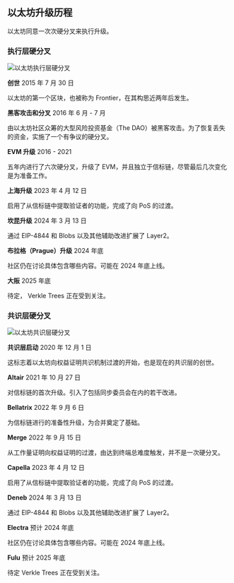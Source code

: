 ## 以太坊升级历程

以太坊同意一次次硬分叉来执行升级。

### 执行层硬分叉

![以太坊执行层硬分叉](https://img.learnblockchain.cn/pics/20240828181743.png)



**创世**  2015 年 7 月 30 日

以太坊的第一个区块，也被称为 Frontier，在其构思近两年后发生。

**黑客攻击和分叉**  2016 年 6 月 - 7 月

由以太坊社区众筹的大型风险投资基金（The DAO）被黑客攻击。为了恢复丢失的资金，实施了一个有争议的硬分叉。

**EVM 升级**  2016 - 2021

五年内进行了六次硬分叉，升级了 EVM，并且独立于信标链，尽管最后几次变化是为准备工作。

**上海升级** 2023 年 4 月 12 日

启用了从信标链中提取验证者的功能，完成了向 PoS 的过渡。

**坎昆升级**  2024 年 3 月 13 日

通过 EIP-4844 和 Blobs 以及其他辅助改进扩展了 Layer2。

**布拉格（Prague）升级** 2024 年底

社区仍在讨论具体包含哪些内容。可能在 2024 年底上线。

**大阪** 2025 年底

待定， Verkle Trees 正在受到关注。

### 共识层硬分叉

![以太坊共识层硬分叉](https://img.learnblockchain.cn/pics/20240828181757.png)

**共识层启动**  2020 年 12 月 1 日

这标志着以太坊向权益证明共识机制过渡的开始，也是现在的共识层的创世。

**Altair**  2021 年 10 月 27 日

对信标链的首次升级。引入了包括同步委员会在内的若干改进。

**Bellatrix**  2022 年 9 月 6 日

为信标链进行的准备性升级，为合并奠定了基础。

**Merge**  2022 年 9 月 15 日

从工作量证明向权益证明的过渡，由达到终端总难度触发，并不是一次硬分叉。

**Capella**  2023 年 4 月 12 日

启用了从信标链中提取验证者的功能，完成了向 PoS 的过渡。

**Deneb**  2024 年 3 月 13 日

通过 EIP-4844 和 Blobs 以及其他辅助改进扩展了 Layer2。

**Electra** 预计 2024 年底

社区仍在讨论具体包含哪些内容。可能在 2024 年底上线。

**Fulu**  预计 2025 年底

待定 Verkle Trees 正在受到关注。

